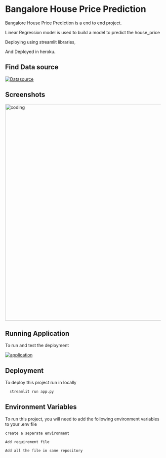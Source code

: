 
# Bangalore House Price Prediction

Bangalore House Price Prediction is a end to end project.

Linear Regression model is used to build a model to predict the house_price

Deploying using streamlit libraries,

And Deployed in heroku.



## Find Data source
[![Datasource](https://img.shields.io/badge/Click_here_To_find_Data_source-000?style=for-the-badge&logo=ko-&logoColor=white)](https://www.kaggle.com/datasets/amitabhajoy/bengaluru-house-price-data)


## Screenshots
<img align="center" alt="coding" width="700" src="https://i.postimg.cc/xTCVf0Yj/Screenshot-52.png">



## Running Application

To run and test the deployment 


[![application](https://img.shields.io/badge/Click_here_To_run_the_application-000?style=for-the-badge&logo=ko-&logoColor=white)](https://modifyed.herokuapp.com/)


## Deployment

To deploy this project run in locally 

```bash
  streamlit run app.py
```


## Environment Variables

To run this project, you will need to add the following environment variables to your .env file

`create a separate environment`

`Add requirement file`

`Add all the file in same repository`

